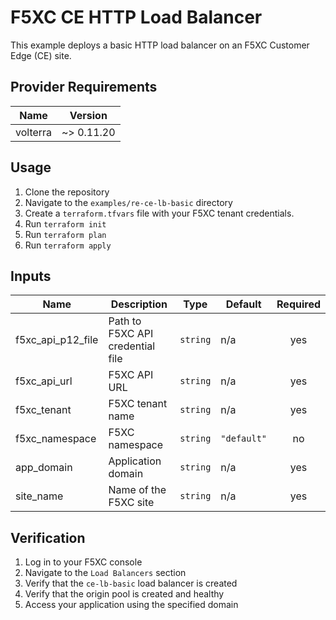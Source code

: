 # F5XC CE HTTP Load Balancer

This example deploys a basic HTTP load balancer on an F5XC Customer Edge (CE) site.

## Provider Requirements

| Name | Version |
|------|---------|
| volterra | ~> 0.11.20 |

## Usage

1. Clone the repository
2. Navigate to the `examples/re-ce-lb-basic` directory
3. Create a `terraform.tfvars` file with your F5XC tenant credentials.
4. Run `terraform init`
5. Run `terraform plan`
6. Run `terraform apply`

## Inputs

| Name | Description | Type | Default | Required |
|------|-------------|------|---------|:--------:|
| f5xc_api_p12_file | Path to F5XC API credential file | `string` | n/a | yes |
| f5xc_api_url | F5XC API URL | `string` | n/a | yes |
| f5xc_tenant | F5XC tenant name | `string` | n/a | yes |
| f5xc_namespace | F5XC namespace | `string` | `"default"` | no |
| app_domain | Application domain | `string` | n/a | yes |
| site_name | Name of the F5XC site | `string` | n/a | yes |

## Verification

1. Log in to your F5XC console
2. Navigate to the `Load Balancers` section
3. Verify that the `ce-lb-basic` load balancer is created
4. Verify that the origin pool is created and healthy
5. Access your application using the specified domain
